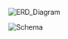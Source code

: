 
![ERD_Diagram](https://user-images.githubusercontent.com/83420413/171068444-8d2defc7-3a32-49c2-ad59-259f3308bcc9.png)



![Schema](https://user-images.githubusercontent.com/83420413/164560719-115cbf62-d37a-49d0-a15c-60ca7a58148e.jpg)
